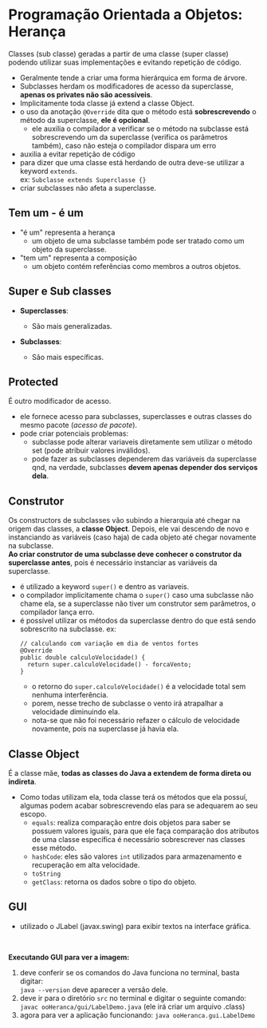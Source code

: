# Programação Orientada a Objetos: Herança

Classes (sub classe) geradas a partir de uma classe (super classe) podendo utilizar suas implementações e evitando
repetição de código.

- Geralmente tende a criar uma forma hierárquica em forma de árvore.
- Subclasses herdam os modificadores de acesso da superclasse, **apenas os privates não são acessíveis**.
- Implicitamente toda classe já extend a classe Object.
- o uso da anotação `@Override` dita que o método está **sobrescrevendo** o método da superclasse, **ele é opcional**.
    - ele auxilia o compilador a verificar se o método na subclasse está sobrescrevendo um da superclasse (verifica os
      parâmetros também), caso não esteja o compilador dispara um erro
- auxilia a evitar repetição de código
- para dizer que uma classe está herdando de outra deve-se utilizar a keyword `extends`. <br>
  ex: `Subclasse extends Superclasse {}`
- criar subclasses não afeta a superclasse.

## Tem um - é um

- "é um" representa a herança
    - um objeto de uma subclasse também pode ser tratado como um objeto da superclasse.
- "tem um" representa a composição
    - um objeto contém referências como membros a outros objetos.

## Super e Sub classes

- **Superclasses**:
    - São mais generalizadas.

- **Subclasses**:
    - São mais específicas.

## Protected

É outro modificador de acesso.

- ele fornece acesso para subclasses, superclasses e outras classes do mesmo pacote (_acesso de pacote_).
- pode criar potenciais problemas:
    - subclasse pode alterar variaveis diretamente sem utilizar o método set (pode atribuir valores inválidos).
    - pode fazer as subclasses dependerem das variáveis da superclasse qnd, na verdade, subclasses **devem apenas
      depender dos serviços dela**.

## Construtor

Os constructors de subclasses vão subindo a hierarquia até chegar na origem das classes, a **classe Object**. Depois,
ele vai descendo de novo e instanciando as variáveis (caso haja) de cada objeto até chegar novamente na subclasse. <br>
**Ao criar construtor de uma subclasse deve conhecer o construtor da superclasse antes**, pois é necessário instanciar
as variáveis da superclasse.

- é utilizado a keyword `super()` e dentro as variaveis.
- o compilador implicitamente chama o `super()` caso uma subclasse não chame ela, se a superclasse não tiver um
  construtor sem parâmetros, o compilador lança erro.
- é possível utilizar os métodos da superclasse dentro do que está sendo sobrescrito na subclasse. ex:
  ```
  // calculando com variação em dia de ventos fortes
  @Override
  public double calculoVelocidade() {
    return super.calculoVelocidade() - forcaVento;
  }
  ```
    - o retorno do `super.calculoVelocidade()` é a velocidade total sem nenhuma interferência.
    - porem, nesse trecho de subclasse o vento irá atrapalhar a velocidade diminuindo ela.
    - nota-se que não foi necessário refazer o cálculo de velocidade novamente, pois na superclasse já havia ela.

## Classe Object

É a classe mãe, **todas as classes do Java a extendem de forma direta ou indireta**.

- Como todas utilizam ela, toda classe terá os métodos que ela possuí, algumas podem acabar sobrescrevendo elas para se
  adequarem ao seu escopo.
    - `equals`: realiza comparação entre dois objetos para saber se possuem valores iguais, para que ele faça comparação
      dos atributos de uma classe específica é necessário sobrescrever nas classes esse método.
    - `hashCode`: eles são valores `int` utilizados para armazenamento e recuperação em alta velocidade.
    - `toString`
    - `getClass`: retorna os dados sobre o tipo do objeto.

## GUI

- utilizado o JLabel (javax.swing) para exibir textos na interface gráfica.

<br>

**Executando GUI para ver a imagem:**

1. deve conferir se os comandos do Java funciona no terminal, basta digitar: <br>
   `java --version` deve aparecer a versão dele.
2. deve ir para o diretório `src` no terminal e digitar o seguinte comando: <br>
   `javac ooHeranca/gui/LabelDemo.java` (ele irá criar um arquivo .class)
3. agora para ver a aplicação funcionando: `java ooHeranca.gui.LabelDemo`